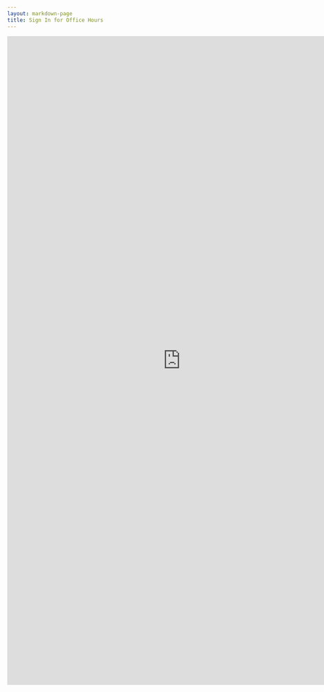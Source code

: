 ```yaml
---
layout: markdown-page
title: Sign In for Office Hours
---
```

<!-- 
<meta http-equiv="refresh" content="0; URL=https://forms.gle/yGdBpLR1vCadEC8r5">
<meta name="keywords" content="automatic redirection">

 -->
 <div align="center">
<iframe src="https://docs.google.com/forms/d/e/1FAIpQLSe58ORPB0ZDtvbimDMtVj1bnbozZ3SGRtvLRqHSzX7byG4dvA/viewform?embedded=true" width="800" height="1500" frameborder="0" marginheight="0" marginwidth="0" display=block margin=auto>Loading…</iframe>
</div>